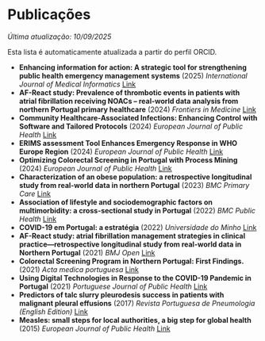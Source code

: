 # Publicações

*Última atualização: 10/09/2025*

Esta lista é automaticamente atualizada a partir do perfil ORCID.

- **Enhancing information for action: A strategic tool for strengthening public health emergency management systems** (2025) *International Journal of Medical Informatics* [Link](https://doi.org/10.1016/j.ijmedinf.2025.105791)
- **AF-React study: Prevalence of thrombotic events in patients with atrial fibrillation receiving NOACs – real-world data analysis from northern Portugal primary healthcare** (2024) *Frontiers in Medicine* [Link](https://doi.org/10.3389/fmed.2024.1273304)
- **Community Healthcare-Associated Infections: Enhancing Control with Software and Tailored Protocols** (2024) *European Journal of Public Health* [Link](https://doi.org/10.1093/eurpub/ckae144.504)
- **ERIMS assessment Tool Enhances Emergency Response in WHO Europe Region** (2024) *European Journal of Public Health* [Link](https://doi.org/10.1093/eurpub/ckae144.2180)
- **Optimizing Colorectal Screening in Portugal with Process Mining** (2024) *European Journal of Public Health* [Link](https://doi.org/10.1093/eurpub/ckae144.2110)
- **Characterization of an obese population: a retrospective longitudinal study from real-world data in northern Portugal** (2023) *BMC Primary Care* [Link](https://doi.org/10.1186/s12875-023-02023-7)
- **Association of lifestyle and sociodemographic factors on multimorbidity: a cross-sectional study in Portugal** (2022) *BMC Public Health* [Link](https://doi.org/10.1186/s12889-022-14640-5)
- **COVID-19 em Portugal: a estratégia** (2022) *Universidade do Minho* [Link](https://doi.org/10.21814/uminho.ed.71)
- **AF-React study: atrial fibrillation management strategies in clinical practice—retrospective longitudinal study from real-world data in Northern Portugal** (2021) *BMJ Open* [Link](https://doi.org/10.1136/bmjopen-2020-040404)
- **Colorectal Screening Program in Northern Portugal: First Findings.** (2021) *Acta medica portuguesa* [Link](https://doi.org/10.20344/amp.15904)
- **Using Digital Technologies in Response to the COVID-19 Pandemic in Portugal** (2021) *Portuguese Journal of Public Health* [Link](https://doi.org/10.1159/000521015)
- **Predictors of talc slurry pleurodesis success in patients with malignant pleural effusions** (2017) *Revista Portuguesa de Pneumologia (English Edition)* [Link](https://doi.org/10.1016/j.rppnen.2017.01.008)
- **Measles: small steps for local authorities, a big step for global health** (2015) *European Journal of Public Health* [Link](https://doi.org/10.1093/eurpub/ckv176.014)

